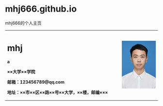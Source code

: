 # mhj666.github.io
mhj666的个人主页
<table border="0">
  <tr>
    <td width="75%">
      <h1>mhj</h1>
      <p><b>a</b></p>
      <p><b>××大学××学院</b></p>
      <p><b>邮箱：123456789@qq.com</b></p>
      <p><b>地址：××市××区××路××号××大学，××楼，邮编×××</b></p>
    </td>
    <td width="25%">
      <img src="/a.jpg" width="100%">      
    </td>
  </tr>
</table>
